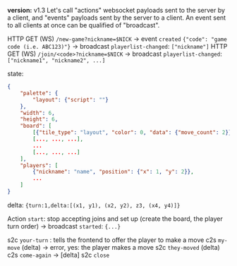  **version:** v1.3
Let's call "actions" websocket payloads sent to the server by a client, and "events" payloads sent by the server to a client. An event sent to all clients at once can be qualified of "broadcast".

HTTP GET (WS) `/new-game?nickname=$NICK`
	-> event `created` `{"code": "game code (i.e. ABC123)"}`
	-> broadcast `playerlist-changed`: `["nickname"]`
HTTP GET (WS) `/join/<code>?nickname=$NICK`
	-> broadcast `playerlist-changed`: `["nickname1", "nickname2", ...]`

state:
```json
{
	"palette": {
		"layout": {"script": ""}
	},
	"width": 6,
	"height": 6,
	"board": [
		[{"tile_type": "layout", "color": 0, "data": {"move_count": 2}}, ..., ...],
		[..., ..., ...],
		...
		[..., ..., ...]
	],
	"players": [
		{"nickname": "name", "position": {"x": 1, "y": 2}},
		...
	]
}
```
delta: `{turn:1,delta:[(x1, y1), (x2, y2), z3, (x4, y4)]}`

Action `start`: stop accepting joins and set up (create the board, the player turn order)
	-> broadcast `started`: `{...}`

s2c `your-turn` : tells the frontend to offer the player to make a move
c2s `my-move` (delta) -> error, yes: the player makes a move
s2c `they-moved` (delta)
c2s `come-again` -> \[delta\]
s2c `close`
